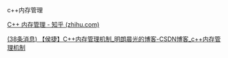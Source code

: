 c++内存管理

[C++ 内存管理 - 知乎 (zhihu.com)](https://www.zhihu.com/column/c_1509919961053503488)

[(38条消息) 【侯捷】C++内存管理机制_明朗晨光的博客-CSDN博客_c++内存管理机制](https://blog.csdn.net/u011386173/article/details/121872751)